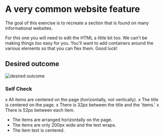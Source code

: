 # A very common website feature

The goal of this exercise is to recreate a section that is found on many informational websites.

For this one you will need to edit the HTML a little bit too. We can't be making things _too_ easy for you. You'll want to add containers around the various elements so that you can flex them. Good luck!

## Desired outcome

![desired outcome](./desired-outcome.png)

### Self Check

x All items are centered on the page (horizontally, not vertically).
x The title is centered on the page.
x There is 32px between the title and the 'items.'
x There is 52px between each item.
- The items are arranged horizontally on the page.
- The items are only 200px wide and the text wraps.
- The item text is centered.
